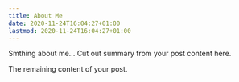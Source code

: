 ```yaml
---
title: About Me
date: 2020-11-24T16:04:27+01:00
lastmod: 2020-11-24T16:04:27+01:00
---
```


Smthing about me...
Cut out summary from your post content here.

<!--more-->

The remaining content of your post.

